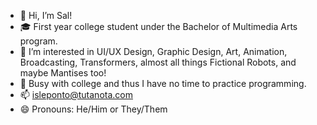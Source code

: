 - 👋 Hi, I’m Sal!
- 🎓 First year college student under the Bachelor of Multimedia Arts program.
- 👀 I’m interested in UI/UX Design, Graphic Design, Art, Animation, Broadcasting, Transformers, almost all things Fictional Robots, and maybe Mantises too!
- 🌱 Busy with college and thus I have no time to practice programming.
- 📫 isleponto@tutanota.com
- 😄 Pronouns: He/Him or They/Them
